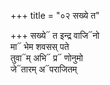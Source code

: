 +++
title = "०२ सख्ये त"

+++
सख्ये᳓ त इन्द्र वाजि᳓नो  
मा᳓ भेम शवसस् पते  
तुवा᳓म् अभि᳓ प्र᳓ णोनुमो  
जे᳓तारम् अ᳓पराजितम्